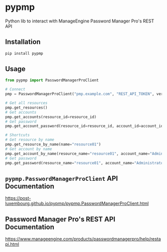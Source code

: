 # pypmp

Python lib to interact with ManageEngine Password Manager Pro's REST API

## Installation

```bash
pip install pypmp
```

## Usage

```python
from pypmp import PasswordManagerProClient

# Connect
pmp = PasswordManagerProClient("pmp.example.com", "REST_API_TOKEN", verify=True)

# Get all resources
pmp.get_resources()
# Get accounts
pmp.get_accounts(resource_id=resource_id)
# Get password
pmp.get_account_password(resource_id=resource_id, account_id=account_id)

# Shortcuts
# Get resource by name
pmp.get_resource_by_name(name="resource01")
# Get account by name
pmp.get_account_by_name(resource_name="resource01", account_name="Administrator")
# Get password
pmp.get_password(resource_name="resource01", account_name="Administrator")
```

## ``pypmp.PasswordManagerProClient`` API Documentation

https://post-luxembourg.github.io/pypmp/pypmp.PasswordManagerProClient.html

## Password Manager Pro's REST API Documentation

https://www.manageengine.com/products/passwordmanagerpro/help/restapi.html
